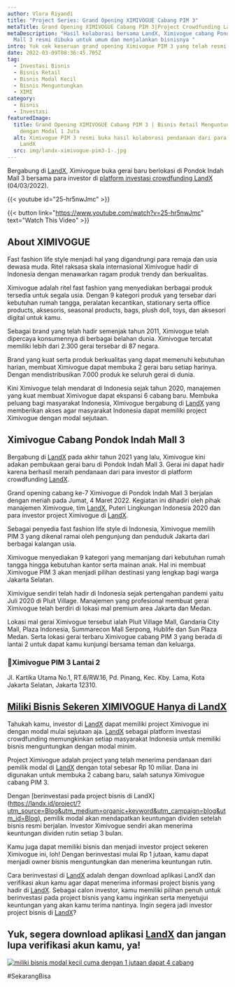 ```yaml
---
author: Vlora Riyandi
title: "Project Series: Grand Opening XIMIVOGUE Cabang PIM 3"
metaTitle: Grand Opening XIMIVOGUE Cabang PIM 3|Project Crowdfunding LandX
metaDescription: "Hasil kolaborasi bersama LandX, Ximivogue cabang Pondok Indah
  Mall 3 resmi dibuka untuk umum dan menjalankan bisnisnya "
intro: Yuk cek keseruan grand opening Ximivogue PIM 3 yang telah resmi beroperasi.
date: 2022-03-09T08:36:45.705Z
tag:
  - Investasi Bisnis
  - Bisnis Retail
  - Bisnis Modal Kecil
  - Bisnis Menguntungkan
  - XIMI
category:
  - Bisnis
  - Investasi
featuredImage:
  title: Grand Opening XIMIVOGUE Cabang PIM 3 | Bisnis Retail Menguntungkan Cuma
    dengan Modal 1 Juta
  alt: Ximivogue PIM 3 resmi buka hasil kolaborasi pendanaan dari para investor
    LandX
  src: img/landx-ximivogue-pim3-1-.jpg
---
```

Bergabung di [LandX](https://landx.id/), Ximivogue buka gerai baru berlokasi di Pondok Indah Mall 3 bersama para investor di [platform investasi crowdfunding LandX](https://landx.id/) (04/03/2022).

{{< youtube id="25-hr5nwJmc" >}}

{{< button link="https://www.youtube.com/watch?v=25-hr5nwJmc" text="Watch This Video" >}}

## About XIMIVOGUE

Fast fashion life style menjadi hal yang digandrungi para remaja dan usia dewasa muda. Ritel raksasa skala internasional Ximivogue hadir di Indonesia dengan menawarkan ragam produk trendy dan berkualitas.

Ximivogue adalah ritel fast fashion yang menyediakan berbagai produk tersedia untuk segala usia. Dengan 9 kategori produk yang tersebar dari kebutuhan rumah tangga, peralatan kecantikan, stationary serta office products, aksesoris, seasonal products, bags, plush doll, toys, dan aksesori digital untuk kamu.

Sebagai brand yang telah hadir semenjak tahun 2011, Ximivogue telah dipercaya konsumennya di berbagai belahan dunia. Ximivogue tercatat memiliki lebih dari 2.300 gerai tersebar di 87 negara.

Brand yang kuat serta produk berkualitas yang dapat memenuhi kebutuhan harian, membuat Ximivogue dapat membuka 2 gerai baru setiap harinya. Dengan mendistribusikan 7.000 produk ke seluruh gerai di dunia.

Kini Ximivogue telah mendarat di Indonesia sejak tahun 2020, manajemen yang kuat membuat Ximivogue dapat ekspansi 6 cabang baru. Membuka peluang bagi masyarakat Indonesia, XImivogue bergabung di [LandX](https://landx.id/) yang memberikan akses agar masyarakat Indonesia dapat memiliki project Ximivogue dengan modal sejutaan.

## Ximivogue Cabang Pondok Indah Mall 3

Bergabung di [LandX](https://landx.id/) pada akhir tahun 2021 yang lalu, Ximivogue kini adakan pembukaan gerai baru di Pondok Indah Mall 3. Gerai ini dapat hadir karena berhasil meraih pendanaan dari para investor di platform crowdfunding [LandX](https://landx.id/).

Grand opening cabang ke-7 Ximivogue di Pondok Indah Mall 3 berjalan dengan meriah pada Jumat, 4 Maret 2022. Kegiatan ini dihadiri oleh pihak manajemen Ximivogue, tim [LandX](https://landx.id/), Puteri Lingkungan Indonesia 2020 dan para investor project Ximivogue di [LandX](https://landx.id/).

Sebagai penyedia fast fashion life style di Indonesia, Ximivogue memilih PIM 3 yang dikenal ramai oleh pengunjung dan penduduk Jakarta dari berbagai kalangan usia. 

Ximivogue menyediakan 9 kategori yang memanjang dari kebutuhan rumah tangga hingga kebutuhan kantor serta mainan anak. Hal ini membuat Ximivogue PIM 3 akan menjadi pilihan destinasi yang lengkap bagi warga Jakarta Selatan.

Ximivigue sendiri telah hadir di Indonesia sejak pertengahan pandemi yaitu Juli 2020 di Pluit Village. Manajemen yang profesional membuat gerai Ximivogue telah berdiri di lokasi mal premium area Jakarta dan Medan. 

Lokasi mal gerai Ximivogue tersebut ialah Pluit Village Mall, Gandaria City Mall, Plaza Indonesia, Summarecon Mall Serpong, Hublife dan Sun Plaza Medan. Serta lokasi gerai terbaru Ximivogue cabang PIM 3 yang berada di lantai 2 untuk dapat kamu kunjungi bersama teman dan keluarga. 

### 📍Ximivogue PIM 3 Lantai 2

Jl. Kartika Utama No.1, RT.6/RW.16, Pd. Pinang, Kec. Kby. Lama, Kota Jakarta Selatan, Jakarta 12310.

## [Miliki Bisnis Sekeren XIMIVOGUE Hanya di LandX](https://landx.id/project/?utm_source=Blog&utm_medium=organic+keyword&utm_campaign=blog&utm_id=Blog)

Tahukah kamu, investor di [LandX](https://landx.id/) dapat memiliki project Ximivogue ini dengan modal mulai sejutaan aja. [LandX](https://landx.id/) sebagai platform investasi crowdfunding memungkinkan setiap masyarakat Indonesia untuk memiliki bisnis menguntungkan dengan modal minim.

Project Ximivogue adalah project yang telah menerima pendanaan dari pemilik modal di [LandX](https://landx.id/) dengan total sebesar Rp 10 miliar. Dana ini digunakan untuk membuka 2 cabang baru, salah satunya Ximivogue cabang PIM 3. 

Dengan \[berinvestasi pada project bisnis di LandX](https://landx.id/project/?utm_source=Blog&utm_medium=organic+keyword&utm_campaign=blog&utm_id=Blog), pemilik modal akan mendapatkan keuntungan dividen setelah bisnis resmi berjalan. Investor Ximivogue sendiri akan menerima keuntungan dividen rutin setiap 3 bulan.

Kamu juga dapat memiliki bisnis dan menjadi investor project sekeren Ximivogue ini, loh! Dengan berinvestasi mulai Rp 1 jutaan, kamu dapat menjadi owner bisnis menguntungkan dan menerima keuntungan rutin.

Cara berinvestasi di [LandX](https://landx.id/) adalah dengan download aplikasi LandX dan verifikasi akun kamu agar dapat menerima informasi project bisnis yang hadir di [LandX](https://landx.id/project/?utm_source=Blog&utm_medium=organic+keyword&utm_campaign=blog&utm_id=Blog). Sebagai calon investor, kamu memiliki pilihan penuh untuk berinvestasi pada project bisnis yang kamu inginkan serta menyetujui keuntungan yang akan kamu terima nantinya. Ingin segera jadi investor project bisnis di [LandX](https://landx.id/project/?utm_source=Blog&utm_medium=organic+keyword&utm_campaign=blog&utm_id=Blog)?

## Yuk, segera download aplikasi [LandX](https://landx.id/project/?utm_source=Blog&utm_medium=organic+keyword&utm_campaign=blog&utm_id=Blog) dan jangan lupa verifikasi akun kamu, ya!

[![miliki bisnis modal kecil cuma dengan 1 jutaan dapat 4 cabang ](https://accountgram-production.sfo2.cdn.digitaloceanspaces.com/landx_ghost/2021/11/jadi-owner-bisnis-hanya-1-jutaan-dengan-cuan-yang-sangat-menjanjikan.png)](https://landx.id/project/?utm_source=Blog&utm_medium=organic+keyword&utm_campaign=blog&utm_id=Blog)

\#SekarangBisa